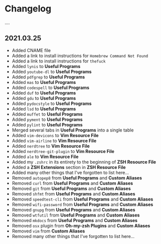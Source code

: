 # Changelog

....

## 2021.03.25

- Added CNAME file
- Added a link to install instructions for `Homebrew Command Not Found`
- Added a link to install instructions for `thefuck`
- Added `lynis` to **Useful Programs**
- Added `youtube-dl` to **Useful Programs**
- Added `pdfgrep` to **Useful Programs**
- Added `mas` to **Useful Programs**
- Added `codespell` to **Useful Programs**
- Added `duf` to **Useful Programs**
- Added `gdu` to **Useful Programs**
- Added `pydocstyle` to **Useful Programs**
- Added `lsd` to **Useful Programs**
- Added `muffet` to **Useful Programs**
- Added `pyment` to **Useful Programs**
- Added `pylint` to **Useful Programs**
- Merged several tabs in **Useful Programs** into a single table
- Added `vim-devicons` to **Vim Resource File**
- Added `vim-airline` to **Vim Resource File**
- Added `nerdtree` to **Vim Resource File**
- Added `nerdtree-git-plugin` to **Vim Resource File**
- Added `ale` to **Vim Resource File**
- Added my `.zshrc` in its entirety to the beginning of **ZSH Resource File**
- Added a **ZSH Extensions** section in **ZSH Resource File**
- Added many other things that I've forgotten to list here...
- Removed `autopep8` from **Useful Programs** and **Custom Aliases**
- Removed `curl` from **Useful Programs** and **Custom Aliases**
- Removed `git` from **Useful Programs** and **Custom Aliases**
- Removed `shfmt` from **Useful Programs** and **Custom Aliases**
- Removed `speedtest-cli` from **Useful Programs** and **Custom Aliases**
- Removed `wifi-password` from **Useful Programs** and **Custom Aliases**
- Removed `gnupg` from **Useful Programs** and **Custom Aliases**
- Removed `wtfutil` from **Useful Programs** and **Custom Aliases**
- Removed `mkdocs` from **Useful Programs** and **Custom Aliases**
- Removed `osx` plugin from **Oh-my-zsh Plugins** and **Custom Aliases**
- Removed `vim` from **Custom Aliases**
- Removed many other things that I've forgotten to list here...
